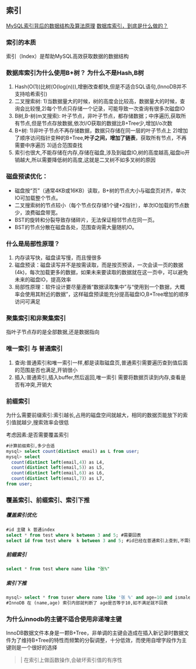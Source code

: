 ## 索引

[MySQL索引背后的数据结构及算法原理](http://blog.codinglabs.org/articles/theory-of-mysql-index.html)
[数据库索引，到底是什么做的？](https://mp.weixin.qq.com/s/YMbRJwyjutGMD1KpI_fS0A)

### 索引的本质
索引（Index）是帮助MySQL高效获取数据的数据结构

### 数据库索引为什么使用B+树？ 为什么不是Hash,B树
1. Hash(O(1))比树(O(log(n))),增删改查都快,但是不适合SQL语句,(InnoDB并不支持哈希索引)
2. 二叉搜索树: 1)当数据量大的时候，树的高度会比较高，数据量大的时候，查询会比较慢,2)每个节点只存储一个记录，可能导致一次查询有很多次磁盘IO
3. B树,B-树(m叉搜索): 叶子节点，非叶子节点，都存储数据；中序遍历,获取所有节点,但是节点存放数据,依次I/O获取的数据比B+Tree少,增加I/o次数
4. B+树: 1)非叶子节点不再存储数据，数据只存储在同一层的叶子节点上 2)增加了顺序访问指针变种的B+Tree,**叶子之间，增加了链表**，获取所有节点，不再需要中序遍历 3)适合范围查找
5. 索引也很大,不能存储在内存,存储在磁盘,涉及到磁盘IO,树的高度越高,磁盘io开销越大,所以需要降低树的高度,这就是二叉树不如多叉树的原因

### ​磁盘预读优化：
- 磁盘按“页”（通常4KB或16KB）读取，B+树的节点大小与磁盘页对齐，单次IO可加载整个节点。
- 二叉搜索树的节点较小（每个节点仅存储1个键+2指针），单次IO加载的节点数少，浪费磁盘带宽。
- BST的旋转和分裂导致存储碎片，无法保证相邻节点在同一页。
- BST的节点分散在磁盘各处，范围查询需大量随机IO。

### 什么是局部性原理？
1. 内存读写快，磁盘读写慢，而且慢很多
2. 磁盘预读：磁盘读写并不是按需读取，而是按页预读，一次会读一页的数据(4k)，每次加载更多的数据，如果未来要读取的数据就在这一页中，可以避免未来的磁盘IO，提高效率
3. 局部性原理：软件设计要尽量遵循“数据读取集中”与“使用到一个数据，大概率会使用其附近的数据”，这样磁盘预读能充分提高磁盘IO,B+Tree增加的顺序访问可满足

### 聚集索引和非聚集索引
指叶子节点存的是全部数据,还是数据指向

### 唯一索引 与 普通索引
1. 查询:普通索引和唯一索引一样,都是读取磁盘页,普通索引需要遍历查到值后面的范围是否也满足,开销很小
2. 插入:普通索引,插入buffer,然后返回,唯一索引 需要将数据页读到内存,查看是否有冲突,开销大

### 前缀索引
为什么需要前缀索引:索引越长,占用的磁盘空间就越大，相同的数据页能放下的索引值就越少,搜索效率会很低

考虑因素:是否需要覆盖索引
```sql
#计算前缀索引,多少合适
mysql> select count(distinct email) as L from user;
mysql> select 
  count(distinct left(email,4)）as L4,
  count(distinct left(email,5)）as L5,
  count(distinct left(email,6)）as L6,
  count(distinct left(email,7)）as L7,
from user;
```

### 覆盖索引、前缀索引、索引下推

##### 覆盖索引优化
```sql
#id 主键 k 普通index
select * from test where k between 3 and 5; #需要回表
select id from test where  k between 3 and 5; #id已经在普通索引上查到,不需要回表
```
##### 前缀索引
```sql
select * from test where name like "张%"
```

##### 索引下推
```sql
mysql> select * from tuser where name like '张 %' and age=10 and ismale=1;
#InnoDB 在 (name,age) 索引内部就判断了 age是否等于10,如不满足就不回表
```

### 为什么innodb的主键不适合使用非递增主键

InnoDB数据文件本身是一颗B+Tree，非单调的主键会造成在插入新记录时数据文件为了维持B+Tree的特性而频繁的分裂调整，十分低效，而使用自增字段作为主键则是一个很好的选择

>| 在索引上做函数操作,会破坏索引值的有序性
